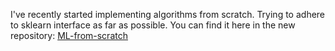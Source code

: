 I've recently started implementing algorithms from scratch. 
Trying to adhere to sklearn interface as far as possible. 
You can find it here in the new repository: [ML-from-scratch](https://github.com/avannaldas/ML-from-scratch)
